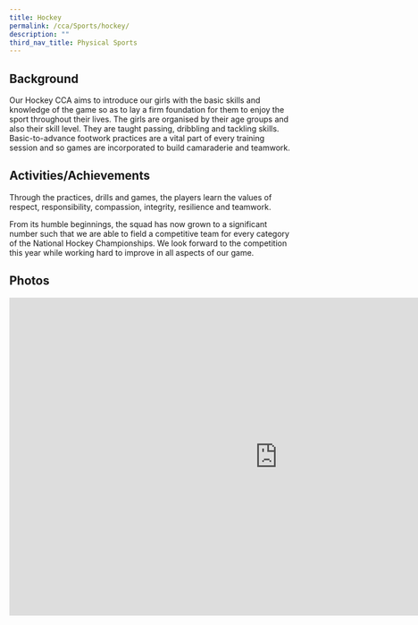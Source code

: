```yaml
---
title: Hockey
permalink: /cca/Sports/hockey/
description: ""
third_nav_title: Physical Sports
---
```

Background
----------

Our Hockey CCA aims to introduce our girls with the basic skills and knowledge of the game so as to lay a firm foundation for them to enjoy the sport throughout their lives. The girls are organised by their age groups and also their skill level. They are taught passing, dribbling and tackling skills. Basic-to-advance footwork practices are a vital part of every training session and so games are incorporated to build camaraderie and teamwork.

  

Activities/Achievements
-----------------------

Through the practices, drills and games, the players learn the values of respect, responsibility, compassion, integrity, resilience and teamwork.

  

From its humble beginnings, the squad has now grown to a significant number such that we are able to field a competitive team for every category of the National Hockey Championships. We look forward to the competition this year while working hard to improve in all aspects of our game.

  

Photos
------
<iframe allowfullscreen="true" height="569" width="960" frameborder="0" src="https://docs.google.com/presentation/d/e/2PACX-1vSwc5gNum6spjfqlGoAGgx3Dur-8KvRTZjyoM2CULcaFpJJtWTpzfv_wulg48x0rz1DEo4xvaUFsCD_/embed?start=false&amp;loop=false&amp;delayms=3000"></iframe>